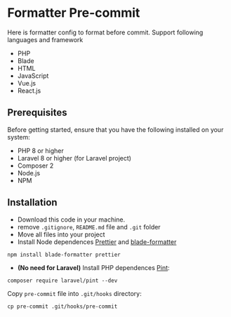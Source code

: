 # Formatter Pre-commit

Here is formatter config to format before commit. Support following languages and framework
- PHP
- Blade
- HTML
- JavaScript
- Vue.js
- React.js

## Prerequisites
Before getting started, ensure that you have the following installed on your system:

- PHP 8 or higher
- Laravel 8 or higher (for Laravel project)
- Composer 2
- Node.js
- NPM

## Installation

- Download this code in your machine.
- remove `.gitignore`, `README.md` file and `.git` folder
- Move all files into your project
- Install Node dependences [Prettier](https://prettier.io) and [blade-formatter](https://github.com/shufo/blade-formatter)
```
npm install blade-formatter prettier
```
- **(No need for Laravel)** Install PHP dependences [Pint](https://github.com/laravel/pint):
```
composer require laravel/pint --dev
```
Copy `pre-commit` file into `.git/hooks` directory:
```
cp pre-commit .git/hooks/pre-commit
```
